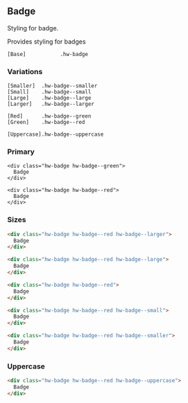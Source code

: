 ## Badge

Styling for badge.

Provides styling for badges

```code
[Base]           .hw-badge
```

### Variations

```code
[Smaller]  .hw-badge--smaller
[Small]    .hw-badge--small
[Large]    .hw-badge--large
[Larger]   .hw-badge--larger

[Red]      .hw-badge--green
[Green]    .hw-badge--red

[Uppercase].hw-badge--uppercase
```

### Primary

```html|span-4
<div class="hw-badge hw-badge--green">
  Badge
</div>

<div class="hw-badge hw-badge--red">
  Badge
</div>
```

### Sizes
```html
<div class="hw-badge hw-badge--red hw-badge--larger">
  Badge
</div>

<div class="hw-badge hw-badge--red hw-badge--large">
  Badge
</div>

<div class="hw-badge hw-badge--red">
  Badge
</div>

<div class="hw-badge hw-badge--red hw-badge--small">
  Badge
</div>

<div class="hw-badge hw-badge--red hw-badge--smaller">
  Badge
</div>
```

### Uppercase
```html
<div class="hw-badge hw-badge--red hw-badge--uppercase">
  Badge
</div>
```
